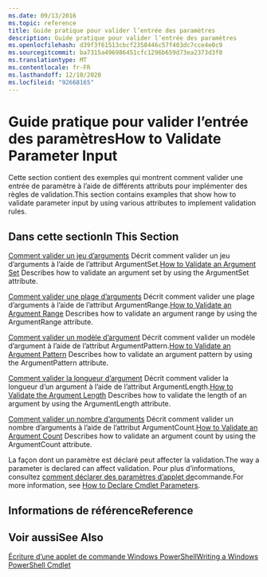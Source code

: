 ```yaml
---
ms.date: 09/13/2016
ms.topic: reference
title: Guide pratique pour valider l’entrée des paramètres
description: Guide pratique pour valider l’entrée des paramètres
ms.openlocfilehash: d39f3f61513cbcf2358446c57f403dc7cce4e0c9
ms.sourcegitcommit: ba7315a496986451cfc1296b659d73ea2373d3f0
ms.translationtype: MT
ms.contentlocale: fr-FR
ms.lasthandoff: 12/10/2020
ms.locfileid: "92668165"
---
```

# <a name="how-to-validate-parameter-input"></a><span data-ttu-id="0e2aa-103">Guide pratique pour valider l’entrée des paramètres</span><span class="sxs-lookup"><span data-stu-id="0e2aa-103">How to Validate Parameter Input</span></span>

<span data-ttu-id="0e2aa-104">Cette section contient des exemples qui montrent comment valider une entrée de paramètre à l’aide de différents attributs pour implémenter des règles de validation.</span><span class="sxs-lookup"><span data-stu-id="0e2aa-104">This section contains examples that show how to validate parameter input by using various attributes to implement validation rules.</span></span>

## <a name="in-this-section"></a><span data-ttu-id="0e2aa-105">Dans cette section</span><span class="sxs-lookup"><span data-stu-id="0e2aa-105">In This Section</span></span>

<span data-ttu-id="0e2aa-106">[Comment valider un jeu d’arguments](./how-to-validate-an-argument-set.md) Décrit comment valider un jeu d’arguments à l’aide de l’attribut ArgumentSet.</span><span class="sxs-lookup"><span data-stu-id="0e2aa-106">[How to Validate an Argument Set](./how-to-validate-an-argument-set.md) Describes how to validate an argument set by using the ArgumentSet attribute.</span></span>

<span data-ttu-id="0e2aa-107">[Comment valider une plage d’arguments](./how-to-validate-an-argument-range.md) Décrit comment valider une plage d’arguments à l’aide de l’attribut ArgumentRange.</span><span class="sxs-lookup"><span data-stu-id="0e2aa-107">[How to Validate an Argument Range](./how-to-validate-an-argument-range.md) Describes how to validate an argument range by using the ArgumentRange attribute.</span></span>

<span data-ttu-id="0e2aa-108">[Comment valider un modèle d’argument](./how-to-validate-an-argument-pattern.md) Décrit comment valider un modèle d’argument à l’aide de l’attribut ArgumentPattern.</span><span class="sxs-lookup"><span data-stu-id="0e2aa-108">[How to Validate an Argument Pattern](./how-to-validate-an-argument-pattern.md) Describes how to validate an argument pattern by using the ArgumentPattern attribute.</span></span>

<span data-ttu-id="0e2aa-109">[Comment valider la longueur d’argument](./how-to-validate-the-argument-length.md) Décrit comment valider la longueur d’un argument à l’aide de l’attribut ArgumentLength.</span><span class="sxs-lookup"><span data-stu-id="0e2aa-109">[How to Validate the Argument Length](./how-to-validate-the-argument-length.md) Describes how to validate the length of an argument by using the ArgumentLength attribute.</span></span>

<span data-ttu-id="0e2aa-110">[Comment valider un nombre d’arguments](./how-to-validate-an-argument-count.md) Décrit comment valider un nombre d’arguments à l’aide de l’attribut ArgumentCount.</span><span class="sxs-lookup"><span data-stu-id="0e2aa-110">[How to Validate an Argument Count](./how-to-validate-an-argument-count.md) Describes how to validate an argument count by using the ArgumentCount attribute.</span></span>

<span data-ttu-id="0e2aa-111">La façon dont un paramètre est déclaré peut affecter la validation.</span><span class="sxs-lookup"><span data-stu-id="0e2aa-111">The way a parameter is declared can affect validation.</span></span> <span data-ttu-id="0e2aa-112">Pour plus d’informations, consultez [comment déclarer des paramètres d’applet de](./how-to-declare-cmdlet-parameters.md)commande.</span><span class="sxs-lookup"><span data-stu-id="0e2aa-112">For more information, see [How to Declare Cmdlet Parameters](./how-to-declare-cmdlet-parameters.md).</span></span>

## <a name="reference"></a><span data-ttu-id="0e2aa-113">Informations de référence</span><span class="sxs-lookup"><span data-stu-id="0e2aa-113">Reference</span></span>

## <a name="see-also"></a><span data-ttu-id="0e2aa-114">Voir aussi</span><span class="sxs-lookup"><span data-stu-id="0e2aa-114">See Also</span></span>

[<span data-ttu-id="0e2aa-115">Écriture d’une applet de commande Windows PowerShell</span><span class="sxs-lookup"><span data-stu-id="0e2aa-115">Writing a Windows PowerShell Cmdlet</span></span>](./writing-a-windows-powershell-cmdlet.md)
